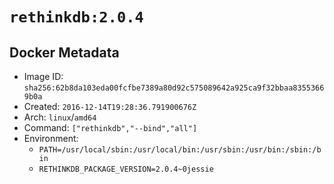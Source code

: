 # `rethinkdb:2.0.4`

## Docker Metadata

- Image ID: `sha256:62b8da103eda00fcfbe7389a80d92c575089642a925ca9f32bbaa83553669b0a`
- Created: `2016-12-14T19:28:36.791900676Z`
- Arch: `linux`/`amd64`
- Command: `["rethinkdb","--bind","all"]`
- Environment:
  - `PATH=/usr/local/sbin:/usr/local/bin:/usr/sbin:/usr/bin:/sbin:/bin`
  - `RETHINKDB_PACKAGE_VERSION=2.0.4~0jessie`

